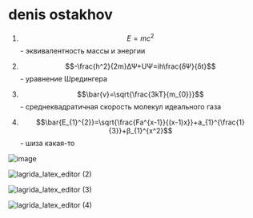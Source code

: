 # denis ostakhov
1. $$E=mc^2$$- эквивалентность массы и энергии

2. $$-\frac{h^2}{2m}ΔΨ+UΨ=ih\frac{δΨ}{δt}$$- уравнение Шредингера

3. $$\bar{v}=\sqrt{\frac{3kT}{m_{0}}}$$- среднеквадратичная скорость молекул идеального газа

4. $$\bar{E_{1}^{2}}=\sqrt{\frac{Fa^{x-1}}{(x-1)x}}+a_{1}^{\frac{1}{3}}+β_{1}^{x^2}$$- шиза какая-то


![image](https://user-images.githubusercontent.com/114472371/200513031-9bd5615a-17d0-4a38-b488-06336ceb83af.png)

![lagrida_latex_editor (2)](https://user-images.githubusercontent.com/114472371/200513211-f4ec6404-ce05-4324-bb4b-6138923e0b3c.png)

![lagrida_latex_editor (3)](https://user-images.githubusercontent.com/114472371/200513318-b474a078-1200-4e41-9000-42d51173b607.png)

![lagrida_latex_editor (4)](https://user-images.githubusercontent.com/114472371/200513378-513a6362-2669-4539-b27f-40dd613d9315.png)
